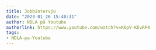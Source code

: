 ```yaml
---
title: Jobbintervju
date: "2023-01-26 15:40:31"
author: NDLA på Youtube
authorlink: https://www.youtube.com/watch?v=K6pV-KEvRP4
tags:
- NDLA-pa-Youtube
---
```

